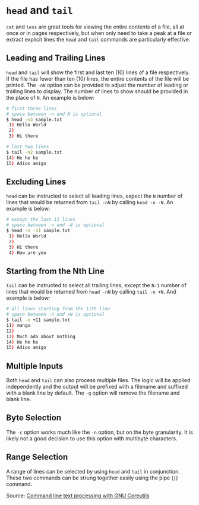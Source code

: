 # `head` and `tail`
`cat` and `less` are great tools for viewing the entire contents of a file, all at once or in pages respectively, but when only need to take a peak at a file or extract explicit lines the `head` and `tail` commands are particularly effective.

## Leading and Trailing Lines
`head` and `tail` will show the first and last ten (10) lines of a file respectively. If the file has fewer than ten 
(10) lines, the entire contents of the file will be printed. The `-nN` option can be provided to adjust the number 
of leading or trailing lines to display. The number of lines to show should be provided in the place of `N`. An 
example is below:

```bash
# first three lines
# space between -n and N is optional
$ head -n3 sample.txt
 1) Hello World
 2)
 3) Hi there

# last two lines
$ tail -n2 sample.txt
14) He he he
15) Adios amigo
```

## Excluding Lines
`head` can be instructed to select all leading lines, expect the `N` number of lines that would be returned from `tail -nN` by calling `head -n -N`. An example is below:

```bash
# except the last 11 lines
# space between -n and -N is optional
$ head -n -11 sample.txt
 1) Hello World
 2)
 3) Hi there
 4) How are you
```

## Starting from the Nth Line
`tail` can be instructed to select all trailing lines, except the `N-1` number of lines that would be returned from 
`head -nN` by calling `tail -n +N`. And example is below:

```bash
# all lines starting from the 11th line
# space between -n and +N is optional
$ tail -n +11 sample.txt
11) mango
12)
13) Much ado about nothing
14) He he he
15) Adios amigo
```

## Multiple Inputs
Both `head` and `tail` can also process multiple files. The logic will be applied independently and the output will be prefixed with a filename and suffixed with a blank line by default. The `-q` option will remove the filename and blank line.

## Byte Selection
The `-c` option works much like the `-n` option, but on the byte granularity. It is likely not a good decision to use this option with multibyte characters.

## Range Selection
A range of lines can be selected by using `head` and `tail` in conjunction. These two commands can be strung together easily using the pipe (`|`) command.

Source: [Command line text processing with GNU Coreutils](https://learnbyexample.github.io/cli_text_processing_coreutils/head-tail.html)